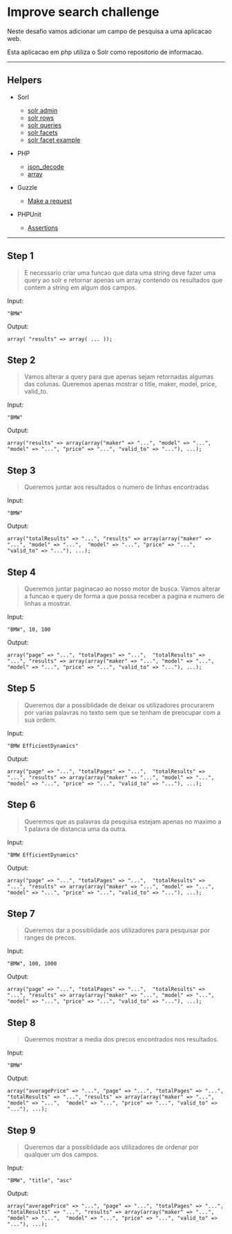 # Improve search challenge

Neste desafio vamos adicionar um campo de  pesquisa a uma aplicacao web.

Esta aplicacao em php utiliza o Solr como repositorio de informacao.

---

## Helpers

- Sorl
    * [solr admin](http://localhost:8983/solr/#/carscore/query)
    * [solr rows](http://localhost:8983/solr/carscore/browse)
    * [solr queries](http://lucene.apache.org/solr/guide/6_6/common-query-parameters.html)
    * [solr facets](http://lucene.apache.org/solr/guide/6_6/faceting.html#faceting)
    * [solr facet example](http://yonik.com/solr-facet-functions/)

- PHP
    * [json_decode](http://php.net/manual/en/function.json-decode.php)
    * [array](http://php.net/manual/en/function.array.php)

- Guzzle
    * [Make a request](http://docs.guzzlephp.org/en/stable/quickstart.html)

- PHPUnit
    * [Assertions](https://phpunit.de/manual/current/en/appendixes.assertions.html)

---

## Step 1

> E necessario criar uma funcao que data uma string deve fazer uma query ao
solr e retornar apenas um array contendo os resultados que contem a string em algum dos campos.

Input:

    "BMW"

Output:

    array( "results" => array( ... ));


## Step 2

> Vamos alterar a query para que apenas sejam retornadas algumas das colunas.
Queremos apenas mostrar o title, maker, model, price, valid_to.

Input:

    "BMW"

Output:

    array("results" => array(array("maker" => "...", "model" => "...",  "model" => "...", "price" => "...", "valid_to" => "..."), ...);

## Step 3

> Queremos juntar aos resultados o numero de linhas encontradas

Input:

    "BMW"

Output:

    array("totalResults" => "...", "results" => array(array("maker" => "...", "model" => "...",  "model" => "...", "price" => "...", "valid_to" => "..."), ...);

## Step 4

> Queremos juntar paginacao ao nosso motor de busca. Vamos alterar a funcao e
query de forma a que possa receber a pagina e numero de linhas a mostrar.

Input:

    "BMW", 10, 100

Output:

    array("page" => "...", "totalPages" => "...",  "totalResults" => "...", "results" => array(array("maker" => "...", "model" => "...",  "model" => "...", "price" => "...", "valid_to" => "..."), ...);

## Step 5

> Queremos dar a possiblidade de deixar os utilizadores procurarem por varias palavras no texto
sem que se tenham de preocupar com a sua ordem.

Input:

    "BMW EfficientDynamics"

Output:

    array("page" => "...", "totalPages" => "...",  "totalResults" => "...", "results" => array(array("maker" => "...", "model" => "...",  "model" => "...", "price" => "...", "valid_to" => "..."), ...);

## Step 6

> Queremos que as palavras da pesquisa estejam apenas no maximo a 1 palavra de distancia uma da outra.

Input:

    "BMW EfficientDynamics"

Output:

    array("page" => "...", "totalPages" => "...",  "totalResults" => "...", "results" => array(array("maker" => "...", "model" => "...",  "model" => "...", "price" => "...", "valid_to" => "..."), ...);

## Step 7

> Queremos dar a possiblidade aos utilizadores para pesquisar por ranges de precos.

Input:

    "BMW", 100, 1000

Output:

    array("page" => "...", "totalPages" => "...",  "totalResults" => "...", "results" => array(array("maker" => "...", "model" => "...",  "model" => "...", "price" => "...", "valid_to" => "..."), ...);


## Step 8

> Queremos mostrar a media dos precos encontrados nos resultados.

Input:

    "BMW"

Output:

    array("averagePrice" => "...", "page" => "...", "totalPages" => "...",  "totalResults" => "...", "results" => array(array("maker" => "...", "model" => "...",  "model" => "...", "price" => "...", "valid_to" => "..."), ...);

## Step 9

> Queremos dar a possiblidade aos utilizadores de ordenar por qualquer um dos campos.

Input:

    "BMW", "title", "asc"

Output:

    array("averagePrice" => "...", "page" => "...", "totalPages" => "...",  "totalResults" => "...", "results" => array(array("maker" => "...", "model" => "...",  "model" => "...", "price" => "...", "valid_to" => "..."), ...);
